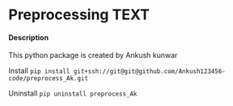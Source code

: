 # Preprocessing TEXT 
#### Description

This python package is created by Ankush kunwar

Install
`pip install git+ssh://git@git@github.com/Ankush123456-code/preprocess_Ak.git`

Uninstall
`pip uninstall preprocess_Ak`
